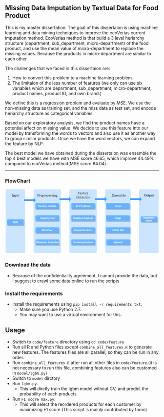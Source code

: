 
Missing Data Imputation by Textual Data for Food Product
-----------------------

This is my master dissertation. The goal of this dissertaion is using machine learning and data mining techniques to improve the ecoVerias current imputation method. EcoVerias method is that build a 3 level heriarchy structure (department, sub_department, micro-department) of the food product, and use the mean value of micro-department to replace the missing values. Because the products in micro-department are similar to each other.

The challenges that we faced in this dissertaion are:
1. How to convert this problem to a machine learning problem.
2. The limitaion of the less number of features (we only can use six variables which are department, sub_department, micro-department, product names, product ID, and own brand.)

We define this is a regression problem and evaluate by MSE. We use the non-missing data as training set, and the miss data as test set, and encode heriarchy structure as categorical variables.

Based on our exploratory analysis, we find the product names have a potential affect on missing value. We decide to use this feature into our model by transforming the words to vectors and also use it as another way to group similar products. Once we have the word vectors, we can expand the feature by NLP.

The best model we have obtained during the dissertaion was ensemble the top 4 best models we have with MSE score 46.65, which improve 44.49% compared to ecoVerias method(MSE score 84.04).  

----------------------
### FlowChart
<img src="./Doc/pipline.png" alt="FlowChart" align="center" width="700px"/>

### Download the data

* Because of the confidentiality agreement, I cannot provide the data, but I suggest to crawl some data online to run the scripts

### Install the requirements
 
* Install the requirements using `pip install -r requirements.txt`.
    * Make sure you use Python 2.7.
    * You may want to use a virtual environment for this.

Usage
-----------------------

* Switch to `code/feature` directory using `cd code/feature`
* Run all R and Python files except `combine_all_features.R` to generate new features. The features files are all parallel, so they can be run in any order.
* Run `combine_all_features.R` after run all other files in `code/feature`.(it is not necessary to run this file, combining features also can be customed in `model/lgbm.py`)
* Switch to `model` dirctory
* Run `lgbm.py`.
    * This will dirctly train the lgbm model without CV, and predict the probability of each products
* Run `F1 score max.py`.
    * This will select the reordered products for each customer by maximizing F1 score.(This script is mainly contributed by faron)

